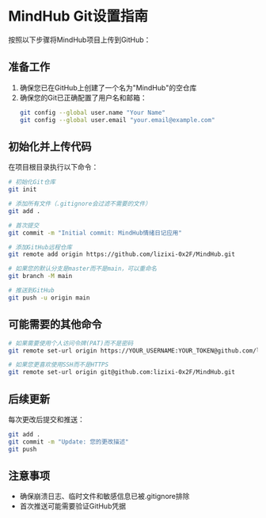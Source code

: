 # MindHub Git设置指南

按照以下步骤将MindHub项目上传到GitHub：

## 准备工作

1. 确保您已在GitHub上创建了一个名为"MindHub"的空仓库
2. 确保您的Git已正确配置了用户名和邮箱：
   ```bash
   git config --global user.name "Your Name"
   git config --global user.email "your.email@example.com"
   ```

## 初始化并上传代码

在项目根目录执行以下命令：

```bash
# 初始化Git仓库
git init

# 添加所有文件（.gitignore会过滤不需要的文件）
git add .

# 首次提交
git commit -m "Initial commit: MindHub情绪日记应用"

# 添加GitHub远程仓库
git remote add origin https://github.com/lizixi-0x2F/MindHub.git

# 如果您的默认分支是master而不是main，可以重命名
git branch -M main

# 推送到GitHub
git push -u origin main
```

## 可能需要的其他命令

```bash
# 如果需要使用个人访问令牌(PAT)而不是密码
git remote set-url origin https://YOUR_USERNAME:YOUR_TOKEN@github.com/lizixi-0x2F/MindHub.git

# 如果您更喜欢使用SSH而不是HTTPS
git remote set-url origin git@github.com:lizixi-0x2F/MindHub.git
```

## 后续更新

每次更改后提交和推送：

```bash
git add .
git commit -m "Update: 您的更改描述"
git push
```

## 注意事项

- 确保崩溃日志、临时文件和敏感信息已被.gitignore排除
- 首次推送可能需要验证GitHub凭据 